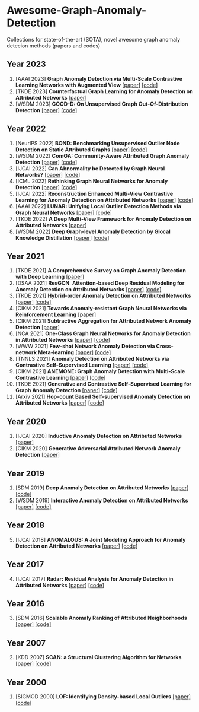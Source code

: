 # Awesome-Graph-Anomaly-Detection
Collections for state-of-the-art (SOTA), novel awesome graph anomaly detecion methods (papers and codes)

## Year 2023
1. [AAAI 2023] **Graph Anomaly Detection via Multi-Scale Contrastive Learning Networks with Augmented View** [[paper]](https://arxiv.org/abs/2212.00535) [[code]](https://github.com/FelixDJC/GRADATE)
2. [TKDE 2023] **Counterfactual Graph Learning for Anomaly Detection on Attributed Networks** [[paper]](https://www.researchgate.net/publication/368909540_Counterfactual_Graph_Learning_for_Anomaly_Detection_on_Attributed_Networks)
3. [WSDM 2023] **GOOD-D: On Unsupervised Graph Out-Of-Distribution Detection** [[paper]](https://arxiv.org/pdf/2211.04208.pdf) [[code]](https://github.com/yixinliu233/G-OOD-D)

## Year 2022
1. [NeurIPS 2022] **BOND: Benchmarking Unsupervised Outlier Node Detection on Static Attributed Graphs** [[paper]](https://openreview.net/pdf?id=YXvGXEmtZ5N) [[code]](https://github.com/pygod-team/pygod)
2. [WSDM 2022] **ComGA: Community-Aware Attributed Graph Anomaly Detection** [[paper]](https://dl.acm.org/doi/abs/10.1145/3488560.3498389) [[code]](https://github.com/XuexiongLuoMQ/ComGA)
3. [IJCAI 2022] **Can Abnormality be Detected by Graph Neural Networks?** [[paper]](http://yangy.org/works/gnn/IJCAI22_Abnormality.pdf) [[code]](https://github.com/zjunet/AMNet)
4. [ICML 2022] **Rethinking Graph Neural Networks for Anomaly Detection** [[paper]](https://arxiv.org/pdf/2205.15508) [[code]](https://github.com/squareRoot3/Rethinking-Anomaly-Detection)
5. [IJCAI 2022] **Reconstruction Enhanced Multi-View Contrastive Learning for Anomaly Detection on Attributed Networks** [[paper]](https://arxiv.org/pdf/2108.09896) [[code]](https://github.com/Zjer12/Sub)
6. [AAAI 2022] **LUNAR: Unifying Local Outlier Detection Methods via Graph Neural Networks** [[paper]](https://ojs.aaai.org/index.php/AAAI/article/view/20629/20388) [[code]](https://github.com/agoodge/LUNAR)
7. [TKDE 2022] **A Deep Multi-View Framework for Anomaly Detection on Attributed Networks** [[paper]](https://ieeexplore.ieee.org/abstract/document/9162509/) 
8. [WSDM 2022] **Deep Graph-level Anomaly Detection by Glocal Knowledge Distillation** [[paper]](https://arxiv.org/pdf/2112.10063) [[code]](https://github.com/RongrongMa/GLocalKD)

## Year 2021
1. [TKDE 2021] **A Comprehensive Survey on Graph Anomaly Detection with Deep Learning** [[paper]](https://arxiv.org/pdf/2106.07178.pdf)
2. [DSAA 2021] **ResGCN: Attention-based Deep Residual Modeling for Anomaly Detection on Attributed Networks** [[paper]](https://link.springer.com/content/pdf/10.1007/s10994-021-06044-0.pdf) [[code]](https://bitbucket.org/paulpei/resgcn)
3. [TKDE 2021] **Hybrid-order Anomaly Detection on Attributed Networks** [[paper]](https://ieeexplore.ieee.org/abstract/document/9560054/) [[code]](https://github.com/zirui-yuan/HO-GAT)
4. [CIKM 2021] **Towards Anomaly-resistant Graph Neural Networks via Reinforcement Learning** [[paper]](https://www.public.asu.edu/~kding9/pdf/CIKM2021_RARE-GNN.pdf) 
5. [CIKM 2021] **Subtractive Aggregation for Attributed Network Anomaly Detection** [[paper]](https://www4.comp.polyu.edu.hk/~xiaohuang/docs/Shuang_CIKM21.pdf) 
6. [NCA 2021] **One-Class Graph Neural Networks for Anomaly Detection in Attributed Networks** [[paper]](https://arxiv.org/pdf/2002.09594) [[code]](https://github.com/WangXuhongCN/OCGNN)
7. [WWW 2021] **Few-shot Network Anomaly Detection via Cross-network Meta-learning** [[paper]](https://arxiv.org/pdf/2102.11165) [[code]](https://github.com/kaize0409/Meta-GDN_AnomalyDetection)
8. [TNNLS 2021] **Anomaly Detection on Attributed Networks via Contrastive Self-Supervised Learning** [[paper]](https://arxiv.org/pdf/2103.00113) [[code]](https://github.com/GRAND-Lab/CoLA)
9. [CIKM 2021] **ANEMONE: Graph Anomaly Detection with Multi-Scale Contrastive Learning** [[paper]](https://shiruipan.github.io/publication/cikm-21-jin/cikm-21-jin.pdf) [[code]](https://github.com/GRAND-Lab/ANEMONE)
10. [TKDE 2021] **Generative and Contrastive Self-Supervised Learning for Graph Anomaly Detection** [[paper]](https://arxiv.org/pdf/2108.09896) [[code]](https://github.com/KimMeen/SL-GAD)
11. [Arxiv 2021] **Hop-count Based Self-supervised Anomaly Detection on Attributed Networks** [[paper]](https://arxiv.org/pdf/2104.07917) [[code]](https://github.com/TienjinHuang/GraphAnomalyDetection)

## Year 2020
1. [IJCAI 2020] **Inductive Anomaly Detection on Attributed Networks** [[paper]](http://www.ece.virginia.edu/~jl6qk/pubs/IJCAI2020-1.pdf) 
2. [CIKM 2020] **Generative Adversarial Attributed Network Anomaly Detection** [[paper]](https://static.aminer.cn/storage/pdf/acm/20/cikm/10.1145/3340531.3412070.pdf) 

## Year 2019
1. [SDM 2019] **Deep Anomaly Detection on Attributed Networks** [[paper]](https://www.researchgate.net/profile/Kaize-Ding/publication/332888297_Deep_Anomaly_Detection_on_Attributed_Networks/links/606f78364585150fe993abb6/Deep-Anomaly-Detection-on-Attributed-Networks.pdf) [[code]](https://github.com/kaize0409/GCN_AnomalyDetection_pytorch)
1. [WSDM 2019] **Interactive Anomaly Detection on Attributed Networks** [[paper]](https://dl.acm.org/doi/pdf/10.1145/3289600.3290964) [[code]](https://github.com/kaize0409/GraphUCB_AnomalyDetection)

## Year 2018
5. [IJCAI 2018] **ANOMALOUS: A Joint Modeling Approach for Anomaly Detection on Attributed Networks** [[paper]](https://www.ijcai.org/Proceedings/2018/0488.pdf) [[code]](https://github.com/zpeng27/ANOMALOUS)

## Year 2017
4. [IJCAI 2017] **Radar: Residual Analysis for Anomaly Detection in Attributed Networks** [[paper]](https://www.researchgate.net/profile/Jundong-Li/publication/318830338_Radar_Residual_Analysis_for_Anomaly_Detection_in_Attributed_Networks/links/5a1f17c4458515a4c3d478ce/Radar-Residual-Analysis-for-Anomaly-Detection-in-Attributed-Networks.pdf) [[code]](https://github.com/szumbrunn/radar-java)

## Year 2016
3. [SDM 2016] **Scalable Anomaly Ranking of Attributed Neighborhoods** [[paper]](https://epubs.siam.org/doi/pdf/10.1137/1.9781611974348.24) [[code]]()

## Year 2007
2. [KDD 2007] **SCAN: a Structural Clustering Algorithm for Networks** [[paper]](http://web.cs.ucla.edu/~yzsun/classes/2014Spring_CS7280/Papers/Clustering/SCAN.pdf) [[code]](https://github.com/gombaniro/SCAN-A-Structural-Clustering-Algorithm-for-Networks)

## Year 2000
1. [SIGMOD 2000] **LOF: Identifying Density-based Local Outliers** [[paper]](https://dl.acm.org/doi/pdf/10.1145/342009.335388) [[code]](https://github.com/damjankuznar/pylof)